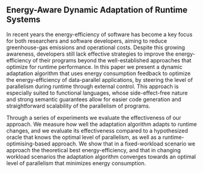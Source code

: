 ## Energy-Aware Dynamic Adaptation of Runtime Systems

In recent years the energy-efficiency of software has become a key focus for both researchers and software developers, aiming to reduce greenhouse-gas emissions and operational costs.
Despite this growing awareness, developers still lack effective strategies to improve the energy-efficiency of their programs beyond the well-established approaches that optimize for runtime performance.
In this paper we present a dynamic adaptation algorithm that uses energy consumption feedback to optimize the energy-efficiency of data-parallel applications, by steering the level of parallelism during runtime through external control.
This approach is especially suited to functional languages, whose side-effect-free nature and strong semantic guarantees allow for easier code generation and straightforward scalability of the parallelism of programs.

Through a series of experiments we evaluate the effectiveness of our approach.
We measure how well the adaptation algorithm adapts to runtime changes, and we evaluate its effectiveness compared to a hypothesized oracle that knows the optimal level of parallelism, as well as a runtime-optimising-based approach.
We show that in a fixed-workload scenario we approach the theoretical best energy-efficiency, and that in changing workload scenarios the adaptation algorithm converges towards an optimal level of parallelism that minimizes energy consumption.
